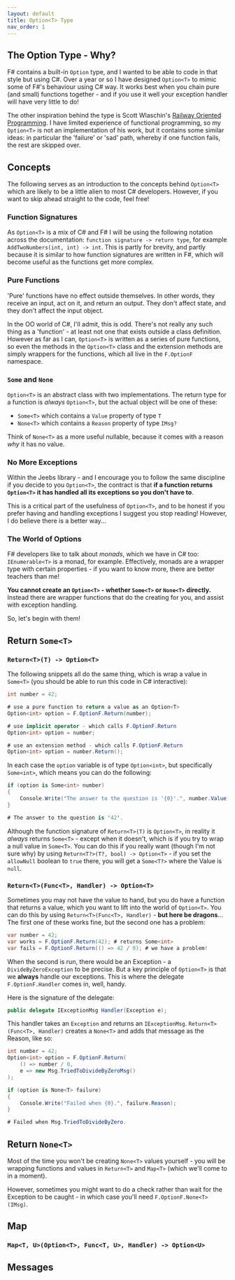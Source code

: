 ```yaml
---
layout: default
title: Option<T> Type
nav_order: 1
---
```


## The Option Type - Why?

F# contains a built-in `Option` type, and I wanted to be able to code in that style but using C#.  Over a year or so I have designed `Option<T>` to mimic some of F#'s behaviour using C# way.  It works best when you chain pure (and small) functions together - and if you use it well your exception handler will have very little to do!

The other inspiration behind the type is Scott Wlaschin's [Railway Oriented Programming](https://fsharpforfunandprofit.com/posts/against-railway-oriented-programming/).  I have limited experience of functional programming, so my `Option<T>` is not an implementation of his work, but it contains some similar ideas: in particular the 'failure' or 'sad' path, whereby if one function fails, the rest are skipped over.

## Concepts

The following serves as an introduction to the concepts behind `Option<T>` which are likely to be a little alien to most C# developers.  However, if you want to skip ahead straight to the code, feel free!

### Function Signatures

As `Option<T>` is a mix of C# and F# I will be using the following notation across the documentation: `function signature -> return type`, for example `AddTwoNumbers(int, int) -> int`.  This is partly for brevity, and partly because it is similar to how function signatures are written in F#, which will become useful as the functions get more complex.

### Pure Functions

'Pure' functions have no effect outside themselves.  In other words, they receive an input, act on it, and return an output.  They don't affect state, and they don't affect the input object.

In the OO world of C#, I'll admit, this is odd.  There's not really any such thing as a 'function' - at least not one that exists outside a class definition.  However as far as I can, `Option<T>` is written as a series of pure functions, so even the methods in the `Option<T>` class and the extension methods are simply wrappers for the functions, which all live in the `F.OptionF` namespace.

### `Some` and `None`

`Option<T>` is an abstract class with two implementations.  The return type for a function is *always* `Option<T>`, but the actual object will be one of these:

- `Some<T>` which contains a `Value` property of type `T`
- `None<T>` which contains a `Reason` property of type `IMsg?`

Think of `None<T>` as a more useful nullable, because it comes with a reason *why* it has no value.

### No More Exceptions

Within the Jeebs library - and I encourage you to follow the same discipline if you decide to you `Option<T>`, the contract is that **if a function returns `Option<T>` it has handled all its exceptions so you don't have to**.

This is a critical part of the usefulness of `Option<T>`, and to be honest if you prefer having and handling exceptions I suggest you stop reading!  However, I do believe there is a better way...

### The World of Options

F# developers like to talk about *monads*, which we have in C# too: `IEnumerable<T>` is a monad, for example.  Effectively, monads are a wrapper type with certain properties - if you want to know more, there are better teachers than me!

**You cannot create an `Option<T>` - whether `Some<T>` or `None<T>` directly.**  Instead there are wrapper functions that do the creating for you, and assist with exception handling.

So, let's begin with them!

## Return `Some<T>`

### `Return<T>(T) -> Option<T>`

The following snippets all do the same thing, which is wrap a value in `Some<T>` (you should be able to run this code in C# interactive):

```c#
int number = 42;

# use a pure function to return a value as an Option<T>
Option<int> option = F.OptionF.Return(number);

# use implicit operator - which calls F.OptionF.Return
Option<int> option = number;

# use an extension method - which calls F.OptionF.Return
Option<int> option = number.Return();
```

In each case the `option` variable is of type `Option<int>`, but specifically `Some<int>`, which means you can do the following:

```csharp
if (option is Some<int> number)
{
    Console.Write("The answer to the question is '{0}'.", number.Value);
}

# The answer to the question is '42'.
```

Although the function signature of `Return<T>(T)` is `Option<T>`, in reality it *always* returns `Some<T>` - except when it doesn't, which is if you try to wrap a null value in `Some<T>`.  You can do this if you really want (though I'm not sure why) by using `Return<T?>(T?, bool) -> Option<T>` - if you set the `allowNull` boolean to `true` there, you will get a `Some<T?>` where the Value is `null`.

### `Return<T>(Func<T>, Handler) -> Option<T>`

Sometimes you may not have the value to hand, but you do have a function that returns a value, which you want to lift into the world of `Option<T>`.  You can do this by using `Return<T>(Func<T>, Handler)` - **but here be dragons**... The first one of these works fine, but the second one has a problem:

```csharp
var number = 42;
var works = F.OptionF.Return(42); # returns Some<int>
var fails = F.OptionF.Return(() => 42 / 0); # we have a problem!
```

When the second is run, there would be an Exception - a `DivideByZeroException` to be precise.  But a key principle of `Option<T>` is that we **always** handle our exceptions.  This is where the delegate `F.OptionF.Handler` comes in, well, handy.

Here is the signature of the delegate:

```csharp
public delegate IExceptionMsg Handler(Exception e);
```

This handler takes an `Exception` and returns an `IExceptionMsg`.  `Return<T>(Func<T>, Handler)` creates a `None<T>` and adds that message as the Reason, like so:

```csharp
int number = 42;
Option<int> option = F.OptionF.Return(
    () => number / 0,
    e => new Msg.TriedToDivideByZeroMsg()
);

if (option is None<T> failure)
{
    Console.Write("Failed when {0}.", failure.Reason);
}

# Failed when Msg.TriedToDivideByZero.
```

## Return `None<T>`

Most of the time you won't be creating `None<T>` values yourself - you will be wrapping functions and values in `Return<T>` and `Map<T>` (which we'll come to in a moment).

However, sometimes you might want to do a check rather than wait for the Exception to be caught - in which case you'll need `F.OptionF.None<T>(IMsg)`.

## Map

### `Map<T, U>(Option<T>, Func<T, U>, Handler) -> Option<U>`

## Messages
